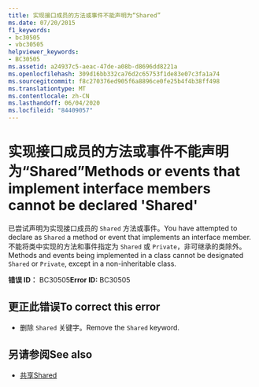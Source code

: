 ```yaml
---
title: 实现接口成员的方法或事件不能声明为“Shared”
ms.date: 07/20/2015
f1_keywords:
- bc30505
- vbc30505
helpviewer_keywords:
- BC30505
ms.assetid: a24937c5-aeac-47de-a08b-d8696dd8221a
ms.openlocfilehash: 309d16bb332ca76d2c65753f1de83e07c3fa1a74
ms.sourcegitcommit: f8c270376ed905f6a8896ce0fe25b4f4b38ff498
ms.translationtype: MT
ms.contentlocale: zh-CN
ms.lasthandoff: 06/04/2020
ms.locfileid: "84409057"
---
```

# <a name="methods-or-events-that-implement-interface-members-cannot-be-declared-shared"></a><span data-ttu-id="6c82a-102">实现接口成员的方法或事件不能声明为“Shared”</span><span class="sxs-lookup"><span data-stu-id="6c82a-102">Methods or events that implement interface members cannot be declared 'Shared'</span></span>
<span data-ttu-id="6c82a-103">已尝试声明为实现接口成员的 `Shared` 方法或事件。</span><span class="sxs-lookup"><span data-stu-id="6c82a-103">You have attempted to declare as `Shared` a method or event that implements an interface member.</span></span> <span data-ttu-id="6c82a-104">不能将类中实现的方法和事件指定为 `Shared` 或 `Private`，非可继承的类除外。</span><span class="sxs-lookup"><span data-stu-id="6c82a-104">Methods and events being implemented in a class cannot be designated `Shared` or `Private`, except in a non-inheritable class.</span></span>  
  
 <span data-ttu-id="6c82a-105">**错误 ID：** BC30505</span><span class="sxs-lookup"><span data-stu-id="6c82a-105">**Error ID:** BC30505</span></span>  
  
## <a name="to-correct-this-error"></a><span data-ttu-id="6c82a-106">更正此错误</span><span class="sxs-lookup"><span data-stu-id="6c82a-106">To correct this error</span></span>  
  
- <span data-ttu-id="6c82a-107">删除 `Shared` 关键字。</span><span class="sxs-lookup"><span data-stu-id="6c82a-107">Remove the `Shared` keyword.</span></span>  
  
## <a name="see-also"></a><span data-ttu-id="6c82a-108">另请参阅</span><span class="sxs-lookup"><span data-stu-id="6c82a-108">See also</span></span>

- [<span data-ttu-id="6c82a-109">共享</span><span class="sxs-lookup"><span data-stu-id="6c82a-109">Shared</span></span>](../language-reference/modifiers/shared.md)
